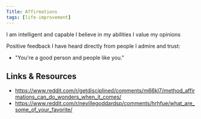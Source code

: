 ```yaml
---
Title: Affirmations
tags: [life-improvement]
---
```



I am intelligent and capable
I believe in my abilities
I value my opinions

Positive feedback I have heard directly from people I admire and trust:
- "You're a good person and people like you."


## Links & Resources
- https://www.reddit.com/r/getdisciplined/comments/m66kl7/method_affirmations_can_do_wonders_when_it_comes/
- https://www.reddit.com/r/nevillegoddardsp/comments/hrhfue/what_are_some_of_your_favorite/